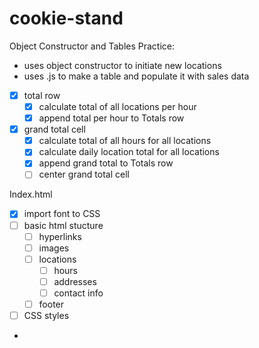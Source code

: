 # cookie-stand

Object Constructor and Tables Practice:

- uses object constructor to initiate new locations
- uses .js to make a table and populate it with sales data

- [x] total row
  - [x] calculate total of all locations per hour
  - [x] append total per hour to Totals row
- [x] grand total cell
  - [x] calculate total of all hours for all locations
  - [x] calculate daily location total for all locations
  - [x] append grand total to Totals row
  - [ ] center grand total cell

Index.html

- [x] import font to CSS
- [ ] basic html stucture
  - [ ] hyperlinks
  - [ ] images
  - [ ] locations
    - [ ] hours
    - [ ] addresses
    - [ ] contact info
  - [ ] footer

- [ ] CSS styles
- 
